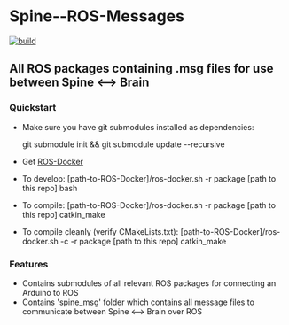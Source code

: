 # Spine--ROS-Messages
[![build](https://github.com/autonomousrobotshq/Spine--ROS-Messages/workflows/Build/badge.svg)](https://github.com/autonomousrobotshq/Spine--ROS-Messages/actions?workflow=Build)
## All ROS packages containing .msg files for use between Spine <--> Brain

### Quickstart

* Make sure you have git submodules installed as dependencies:

    git submodule init && git submodule update --recursive

* Get [ROS-Docker](https://github.com/autonomousrobotshq/ROS-Docker.git)
* To develop: [path-to-ROS-Docker]/ros-docker.sh -r package [path to this repo] bash
* To compile: [path-to-ROS-Docker]/ros-docker.sh -r package [path to this repo] catkin_make
* To compile cleanly (verify CMakeLists.txt): [path-to-ROS-Docker]/ros-docker.sh -c -r package [path to this repo] catkin_make

### Features
* Contains submodules of all relevant ROS packages for connecting an Arduino to ROS
* Contains 'spine_msg' folder which contains all message files to communicate between Spine <--> Brain over ROS
